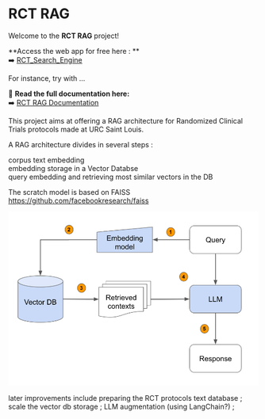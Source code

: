 # RCT RAG

Welcome to the **RCT RAG** project!

**Access the web app for free here : **  
➡️ [RCT_Search_Engine](https://rct-rag.onrender.com/)

For instance, try with ...

📖 **Read the full documentation here:**  
➡️ [RCT RAG Documentation](https://ohassanaly.github.io/rct_rag/)  

This project aims at offering a RAG architecture for Randomized Clinical Trials protocols made at URC Saint Louis.

A RAG architecture divides in several steps :

corpus text embedding  
embedding storage in a Vector Databse  
query embedding and retrieving most similar vectors in the DB

The scratch model is based on FAISS https://github.com/facebookresearch/faiss

![Alt text](assets/rag_illustration.png)

later improvements include preparing the RCT protocols text database ; scale the vector db storage ; LLM augmentation (using LangChain?) ; 